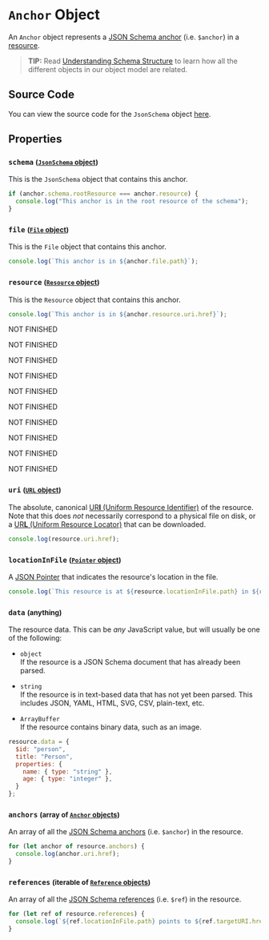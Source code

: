 `Anchor` Object
===========================
An `Anchor` object represents a [JSON Schema anchor](http://json-schema.org/draft/2019-09/json-schema-core.html#anchor) (i.e. `$anchor`) in a [resource](resource.md).

> **TIP:** Read [Understanding Schema Structure](schema-structure.md) to learn how all the different objects in our object model are related.


Source Code
----------------
You can view the source code for the `JsonSchema` object [here](https://github.com/APIDevTools/json-schema/blob/master/src/anchor.ts).



Properties
----------------------

### `schema` <small>([`JsonSchema` object](json-schema.md))</small>
This is the `JsonSchema` object that contains this anchor.

```javascript
if (anchor.schema.rootResource === anchor.resource) {
  console.log("This anchor is in the root resource of the schema");
}
```


### `file` <small>([`File` object](file.md))</small>
This is the `File` object that contains this anchor.

```javascript
console.log(`This anchor is in ${anchor.file.path}`);
```


### `resource` <small>([`Resource` object](resource.md))</small>
This is the `Resource` object that contains this anchor.

```javascript
console.log(`This anchor is in ${anchor.resource.uri.href}`);
```





NOT FINISHED

NOT FINISHED

NOT FINISHED

NOT FINISHED

NOT FINISHED

NOT FINISHED

NOT FINISHED

NOT FINISHED

NOT FINISHED

NOT FINISHED











### `uri` <small>([`URL` object](https://developer.mozilla.org/en-US/docs/Web/API/URL))</small>
The absolute, canonical [UR**I** (Uniform Resource Identifier)](https://en.wikipedia.org/wiki/Uniform_Resource_Identifier) of the resource. Note that this does _not_ necessarily correspond to a physical file on disk, or a [UR**L** (Uniform Resource Locator)](https://en.wikipedia.org/wiki/URL) that can be downloaded.

```javascript
console.log(resource.uri.href);
```


### `locationInFile` <small>([`Pointer` object](pointer.md))</small>
A [JSON Pointer](https://tools.ietf.org/html/rfc6901) that indicates the resource's location in the file.

```javascript
console.log(`This resource is at ${resource.locationInFile.path} in ${resource.file}`);
```


### `data` <small>(anything)</small>
The resource data. This can be _any_ JavaScript value, but will usually be one of the following:

- `object`<br>
  If the resource is a JSON Schema document that has already been parsed.

- `string`<br>
  If the resource is in text-based data that has not yet been parsed.
  This includes JSON, YAML, HTML, SVG, CSV, plain-text, etc.

- `ArrayBuffer`<br>
  If the resource contains binary data, such as an image.

```javascript
resource.data = {
  $id: "person",
  title: "Person",
  properties: {
    name: { type: "string" },
    age: { type: "integer" },
  }
};
```


### `anchors` <small>(array of [`Anchor` objects](anchor.md))</small>
An array of all the [JSON Schema anchors](http://json-schema.org/draft/2019-09/json-schema-core.html#anchor) (i.e. `$anchor`) in the resource.

```javascript
for (let anchor of resource.anchors) {
  console.log(anchor.uri.href);
}
```


### `references` <small>(iterable of [`Reference` objects](reference.md))</small>
An array of all the [JSON Schema references](http://json-schema.org/draft/2019-09/json-schema-core.html#ref) (i.e. `$ref`) in the resource.

```javascript
for (let ref of resource.references) {
  console.log(`${ref.locationInFile.path} points to ${ref.targetURI.href}`);
}
```
